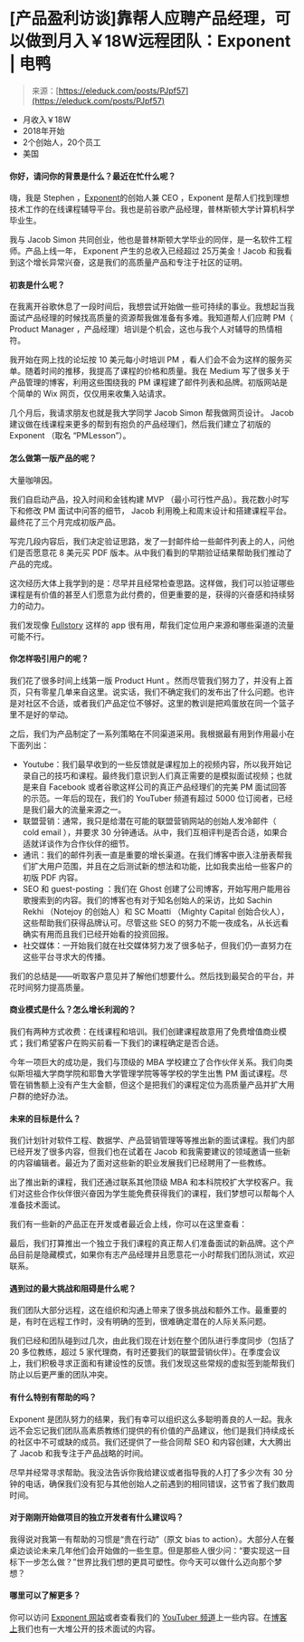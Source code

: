 <!--yml
category: 访谈
date: 2022-06-28 10:41:33
-->

# [产品盈利访谈]靠帮人应聘产品经理，可以做到月入￥18W远程团队：Exponent | 电鸭

> 来源：[https://eleduck.com/posts/PJpf57](https://eleduck.com/posts/PJpf57)

*   月收入￥18W
*   2018年开始
*   2个创始人，20个员工
*   美国

#### 你好，请问你的背景是什么？最近在忙什么呢？

嗨，我是 Stephen ，[Exponent](https://www.tryexponent.com/)的创始人兼 CEO ，Exponent 是帮人们找到理想技术工作的在线课程辅导平台。我也是前谷歌产品经理，普林斯顿大学计算机科学毕业生。

我与 Jacob Simon 共同创业，他也是普林斯顿大学毕业的同伴，是一名软件工程师。产品上线一年， Exponent 产生的总收入已经超过 25万美金！Jacob 和我看到这个增长异常兴奋，这是我们的高质量产品和专注于社区的证明。

#### 初衷是什么呢？

在我离开谷歌休息了一段时间后，我想尝试开始做一些可持续的事业。我想起当我面试产品经理的时候找高质量的资源帮我做准备有多难。我知道帮人们应聘 PM（ Product Manager ，产品经理）培训是个机会，这也与我个人对辅导的热情相符。

我开始在网上找的论坛按 10 美元每小时培训 PM ，看人们会不会为这样的服务买单。随着时间的推移，我提高了课程的价格和质量。我在 Medium 写了很多关于产品管理的博客，利用这些围绕我的 PM 课程建了邮件列表和品牌。初版网站是个简单的 Wix 网页，仅仅用来收集入站请求。

几个月后，我请求朋友也就是我大学同学 Jacob Simon 帮我做网页设计。 Jacob 建议做在线课程来更多的帮到有抱负的产品经理们，然后我们建立了初版的 Exponent （取名 “PMLesson”）。

#### 怎么做第一版产品的呢？

大量咖啡因。

我们自启动产品，投入时间和金钱构建 MVP （最小可行性产品）。我花数小时写下和修改 PM 面试中问答的细节， Jacob 利用晚上和周末设计和搭建课程平台。最终花了三个月完成初版产品。

写完几段内容后，我们决定验证思路，发了一封邮件给一些邮件列表上的人，问他们是否愿意花 8 美元买 PDF 版本。从中我们看到的早期验证结果帮助我们推动了产品的完成。

这次经历大体上我学到的是：尽早并且经常检查思路。这样做，我们可以验证哪些课程是有价值的甚至人们愿意为此付费的，但更重要的是，获得的兴奋感和持续努力的动力。

我们发现像 [Fullstory](https://www.fullstory.com/) 这样的 app 很有用，帮我们定位用户来源和哪些渠道的流量可能不行。

#### 你怎样吸引用户的呢？

我们花了很多时间上线第一版 Product Hunt 。然而尽管我们努力了，并没有上首页，只有零星几单来自这里。说实话，我们不确定我们的发布出了什么问题。也许是对社区不合适，或者我们产品定位不够好。这里的教训是把鸡蛋放在同一个篮子里不是好的举动。

之后，我们为产品制定了一系列策略在不同渠道采用。我根据最有用到作用最小在下面列出：

*   Youtube：我们最早收到的一些反馈就是课程加上的视频内容，所以我开始记录自己的技巧和课程。最终我们意识到人们真正需要的是模拟面试视频；也就是来自 Facebook 或者谷歌这样公司的真正产品经理们的完美 PM 面试回答的示范。一年后的现在，我们的 YouTuber 频道有超过 5000 位订阅者，已经是我们最大的流量来源之一。
*   联盟营销：通常，我只是给潜在可能的联盟营销网站的创始人发冷邮件（ cold email ），并要求 30 分钟通话。从中，我们互相评判是否合适，如果合适就详谈作为合作伙伴的细节。
*   通讯：我们的邮件列表一直是重要的增长渠道。在我们博客中嵌入注册表帮我们扩大用户范围，并且在之后测试新的想法和功能，比如我卖出给一些客户的初版 PDF 内容。
*   SEO 和 guest-posting ：我们在 Ghost 创建了公司博客，开始写用户能用谷歌搜索到的内容。我们的博客也有对于知名创始人的采访，比如 Sachin Rekhi （Notejoy 的创始人）和 SC Moatti （Mighty Capital 创始合伙人），这些帮助我们获得品牌认可。尽管这些 SEO 的努力不能一夜成名，从长远看确实有用而且我们已经开始看的投资回报。
*   社交媒体：一开始我们就在社交媒体努力发了很多帖子，但我们仍一直努力在这些平台寻求大的传播。

我们的总结是——听取客户意见并了解他们想要什么。然后找到最契合的平台，并花时间努力提高质量。

#### 商业模式是什么？怎么增长利润的？

我们有两种方式收费：在线课程和培训。我们创建课程故意用了免费增值商业模式；我们希望客户在购买前看一下我们的课程确定是否合适。

今年一项巨大的成功是，我们与顶级的 MBA 学校建立了合作伙伴关系。我们向类似斯坦福大学商学院和耶鲁大学管理学院等等学校的学生出售 PM 面试课程。尽管在销售额上没有产生大金额，但这个是把我们的课程定位为高质量产品并扩大用户群的绝好办法。

#### 未来的目标是什么？

我们计划针对软件工程、数据学、产品营销管理等等推出新的面试课程。我们内部已经开发了很多内容，但我们也在试着在 Jacob 和我需要建议的领域邀请一些新的内容编辑者。最近为了面对这些新的职业发展我们已经聘用了一些教练。

出了推出新的课程，我们还通过联系其他顶级 MBA 和本科院校扩大学校客户。我们对这些合作伙伴很兴奋因为学生能免费获得我们的课程，我们梦想可以帮每个人准备技术面试。

我们有一些新的产品正在开发或者最近会上线，你可以在这里查看：

最后，我们打算推出一个独立于我们课程的真正帮人们准备面试的新品牌。这个产品目前是隐藏模式，如果你有志产品经理并且愿意花一小时帮我们团队测试，欢迎联系。

#### 遇到过的最大挑战和阻碍是什么呢？

我们团队大部分远程，这在组织和沟通上带来了很多挑战和额外工作。最重要的是，有时在远程工作时，没有明确的签到，很难确定潜在的人际关系问题。

我们已经和团队碰到过几次，由此我们现在计划在整个团队进行季度同步（包括了 20 多位教练，超过 5 家代理商，有时还要我们的联盟营销伙伴）。在季度会议上，我们积极寻求正面和有建设性的反馈。我们发现这些常规的虚拟签到能帮我们防止以后更严重的团队冲突。

#### 有什么特别有帮助的吗？

Exponent 是团队努力的结果，我们有幸可以组织这么多聪明善良的人一起。我永远不会忘记我们团队高素质教练们提供的有价值的产品建议，他们是我们持续成长的社区中不可或缺的成员。我们还提供了一些合同帮 SEO 和内容创建，大大腾出了 Jacob 和我专注于产品战略的时间。

尽早并经常寻求帮助。我没法告诉你我给建议或者指导我的人打了多少次有 30 分钟的电话，确保我们没有犯与其他创始人之前遇到的相同错误，这节省了我们数周时间。

#### 对于刚刚开始做项目的独立开发者有什么建议吗？

我得说对我第一有帮助的习惯是“贵在行动”（原文 bias to action）。大部分人在餐桌边谈论未来几年他们会开始做的一些生意。但是那些人很少问：“要实现这一目标下一步怎么做？”世界比我们想的更具可塑性。你今天可以做什么迈向那个梦想？

#### 哪里可以了解更多？

你可以访问 [Exponent 网站](https://www.tryexponent.com/)或者查看我们的 [YouTuber 频道](https://www.youtube.com/exponentTV)上一些内容。在[博客上](https://blog.tryexponent.com/)我们也有一大堆公开的技术面试的内容。